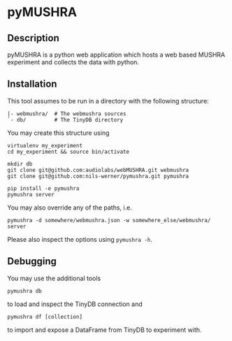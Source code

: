 pyMUSHRA
========

Description
-----------

pyMUSHRA is a python web application which hosts a web based MUSHRA experiment
and collects the data with python.

Installation
------------

This tool assumes to be run in a directory with the following structure:

    |- webmushra/  # The webmushra sources
    `- db/         # The TinyDB directory


You may create this structure using

    virtualenv my_experiment
    cd my_experiment && source bin/activate

    mkdir db
    git clone git@github.com:audiolabs/webMUSHRA.git webmushra
    git clone git@github.com:nils-werner/pymushra.git pymushra

    pip install -e pymushra
    pymushra server

You may also override any of the paths, i.e.

    pymushra -d somewhere/webmushra.json -w somewhere_else/webmushra/ server

Please also inspect the options using `pymushra -h`.


Debugging
---------

You may use the additional tools

    pymushra db

to load and inspect the TinyDB connection and

    pymushra df [collection]

to import and expose a DataFrame from TinyDB to experiment with.
